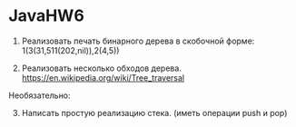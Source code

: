 # JavaHW6

1. Реализовать печать бинарного дерева в скобочной форме: 1(3(31,511(202,nil)),2(4,5))

2. Реализовать несколько обходов дерева. https://en.wikipedia.org/wiki/Tree_traversal

Необязательно:

3. Написать простую реализацию стека. (иметь операции push и pop)

